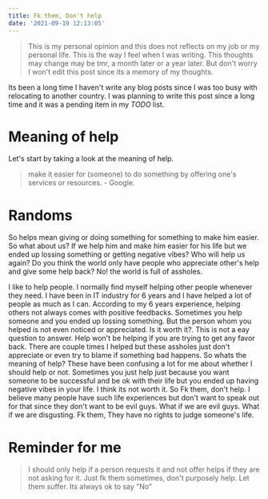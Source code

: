 ```yaml
---
title: Fk them, Don't help
date: '2021-09-19 12:13:05'
---
```


> This is my personal opinion and this does not reflects on my job or my personal life. This is the way I feel when I was writing. This thoughts may change may be tmr, a month later or a year later. But don't worry I won't edit this post since its a memory of my thoughts. 

Its been a long time I haven't write any blog posts since I was too busy with relocating to another country. I was planning to write this post since a long time and it was a pending item in my *TODO* list. 

# Meaning of help 
Let's start by taking a look at the meaning of help.
> make it easier for (someone) to do something by offering one's services or resources. - Google. 

# Randoms
So helps mean giving or doing something for something to make him easier. So what about us? If we help him and make him easier for his life but we ended up lossing something or getting negative vibes? Who will help us again? Do you think the world only have people who appreciate other's help and give some help back? No! the world is full of assholes. 

I like to help people. I normally find myself helping other people whenever they need. I have been in IT industry for 6 years and I have helped a lot of people as much as I can. According to my 6 years experience, helping others not always comes with positive feedbacks. Sometimes you help someone and you ended up lossing something. But the person whom you helped is not even noticed or appreciated. Is it worth it?. This is not a eay question to answer. Help won't be helping if you are trying to get any favor back. There are couple times I helped but these assholes just don't appreciate or even try to blame if something bad happens. So whats the meaning of help? These have been confusing a lot for me about whether I should help or not. Sometimes you just help just because you want someone to be successful and be ok with their life but you ended up having negative vibes in your life. I think its not worth it. So Fk them, don't help. I believe many people have such life experiences but don't want to speak out for that since they don't want to be evil guys. What if we are evil guys. What if we are disgusting. Fk them, They have no rights to judge someone's life. 

# Reminder  for me 
> I should only help if a person requests it and not offer helps if they are not asking for it. Just fk them sometimes, don't purposely help. Let them suffer. Its always ok to say "No"
